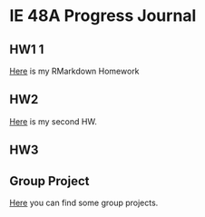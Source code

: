 # IE 48A Progress Journal

## HW1 1
[Here](Homeworks/HW1-Abdullah.html) is my RMarkdown Homework

## HW2
[Here](Homeworks/hw2.html) is my second HW.

## HW3

## Group Project

[Here](https://github.com/pjournal/boun01g-hisrustu) you can find some group projects.
